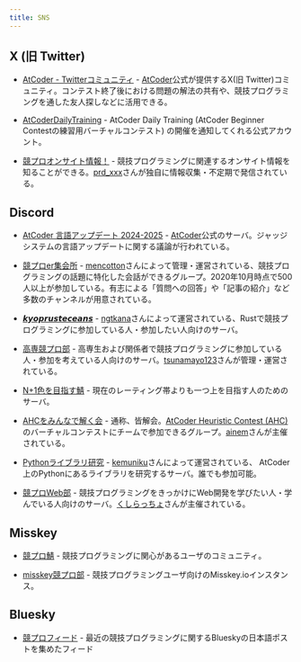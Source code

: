 ```yaml
---
title: SNS
---
```


## X (旧 Twitter)

- [AtCoder - Twitterコミュニティ](https://twitter.com/atcoder/status/1502641775609249793) - [AtCoder](https://atcoder.jp/)公式が提供するX(旧 Twitter)コミュニティ。コンテスト終了後における問題の解法の共有や、競技プログラミングを通した友人探しなどに活用できる。

- [AtCoderDailyTraining](https://twitter.com/atcoder_adt) - AtCoder Daily Training (AtCoder Beginner Contestの練習用バーチャルコンテスト) の開催を通知してくれる公式アカウント。

- [競プロオンサイト情報！](https://twitter.com/kyopro_onsite) - 競技プログラミングに関連するオンサイト情報を知ることができる。[prd_xxx](https://atcoder.jp/users/prd_xxx)さんが独自に情報収集・不定期で発信されている。

## Discord

- [AtCoder 言語アップデート 2024-2025](https://discord.com/invite/NQ3PZQkq7M) - [AtCoder](https://atcoder.jp/)公式のサーバ。ジャッジシステムの言語アップデートに関する議論が行われている。

- [競プロer集会所](http://discord.gg/2xCjYvK) - [mencotton](https://atcoder.jp/users/mencotton)さんによって管理・運営されている、競技プログラミングの話題に特化した会話ができるグループ。2020年10月時点で500人以上が参加している。有志による「質問への回答」や「記事の紹介」など多数のチャンネルが用意されている。

- [𝙠𝙮𝙤𝙥𝙧𝙪𝙨𝙩𝙚𝙘𝙚𝙖𝙣𝙨](https://discord.gg/RmRCzPnFPc) - [ngtkana](https://atcoder.jp/users/ngtkana)さんによって運営されている、Rustで競技プログラミングに参加している人・参加したい人向けのサーバ。

- [高専競プロ部](https://discord.com/invite/nhMReq9nMz) - 高専生および関係者で競技プログラミングに参加している人・参加を考えている人向けのサーバ。[tsunamayo123](https://atcoder.jp/users/tsunamayo123)さんが管理・運営されている。

- [N+1色を目指す鯖](https://discord.com/invite/vNHVTVXq) - 現在のレーティング帯よりも一つ上を目指す人のためのサーバ。

- [AHCをみんなで解く会](https://discord.com/invite/ehyVPQ2sVt) - 通称、皆解会。[AtCoder Heuristic Contest (AHC)](https://atcoder.jp/contests/archive?ratedType=4&category=0&keyword=AtCoder+Heuristic+Contest)のバーチャルコンテストにチームで参加できるグループ。[ainem](https://atcoder.jp/users/ainem)さんが主催されている。

- [Pythonライブラリ研究](https://discord.com/invite/rPWuuGRha2) - [kemuniku](https://atcoder.jp/users/kemuniku)さんによって運営されている、 AtCoder上のPythonにあるライブラリを研究するサーバ。誰でも参加可能。

- [競プロWeb部](https://discord.com/invite/Kp5Ygvh9) - 競技プログラミングをきっかけにWeb開発を学びたい人・学んでいる人向けのサーバ。[くしらっちょ](https://twitter.com/kusirakusira)さんが主催されている。

## Misskey

- [競プロ鯖](https://misskey.kyoupro.com/) - 競技プログラミングに関心があるユーザのコミュニティ。

- [misskey競プロ部](https://misskey.io/channels/9b1va5xjkr) - 競技プログラミングユーザ向けのMisskey.ioインスタンス。

## Bluesky

- [競プロフィード](https://bsky.app/profile/did:plc:oxqrfur74k6qr4xy4g3clfe3/feed/aaahi3lkvvr6i) - 最近の競技プログラミングに関するBlueskyの日本語ポストを集めたフィード
